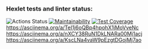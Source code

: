 ### Hexlet tests and linter status:

![Actions Status](https://github.com/Timur73/frontend-project-lvl1/workflows/hexlet-check/badge.svg)
[![Maintainability](https://api.codeclimate.com/v1/badges/a99a88d28ad37a79dbf6/maintainability)](https://codeclimate.com/github/codeclimate/codeclimate/maintainability)
[![Test Coverage](https://api.codeclimate.com/v1/badges/a99a88d28ad37a79dbf6/test_coverage)](https://codeclimate.com/github/codeclimate/codeclimate/test_coverage)
https://asciinema.org/a/TeI1j6oQBp4hpohX1jMoVveNc
https://asciinema.org/a/nXCY38RuN1DkLNARa00Mj1acj
 https://asciinema.org/a/KscLNa4vaW9pEzgtDGojMj7ao